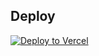 ## Deploy

[![Deploy to Vercel](https://vercel.com/button)](https://vercel.com/import/git?s=https://github.com/glowbom/web)
